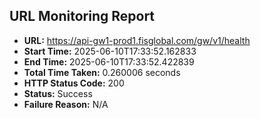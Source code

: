 ## URL Monitoring Report

- **URL:** https://api-gw1-prod1.fisglobal.com/gw/v1/health
- **Start Time:** 2025-06-10T17:33:52.162833
- **End Time:** 2025-06-10T17:33:52.422839
- **Total Time Taken:** 0.260006 seconds
- **HTTP Status Code:** 200
- **Status:** Success
- **Failure Reason:** N/A
